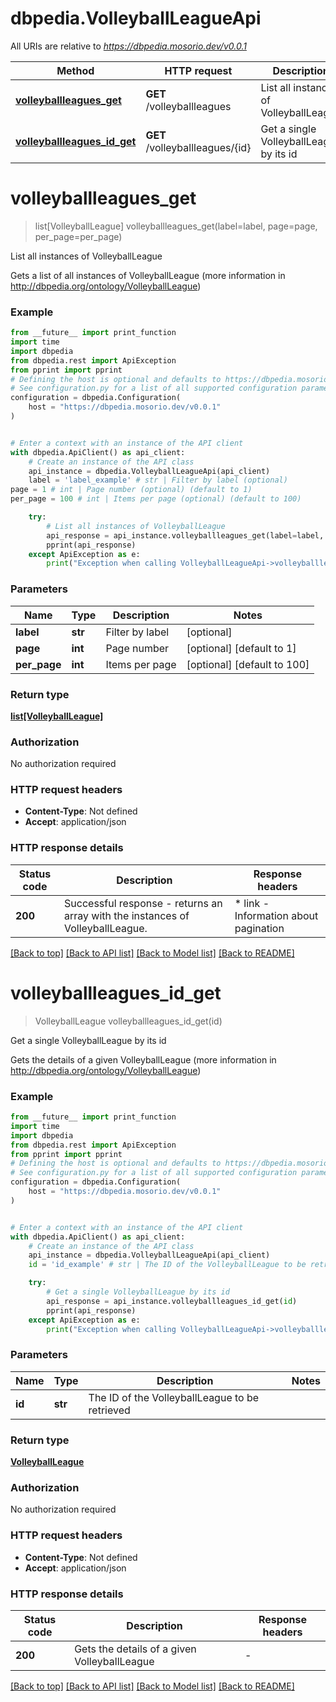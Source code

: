 # dbpedia.VolleyballLeagueApi

All URIs are relative to *https://dbpedia.mosorio.dev/v0.0.1*

Method | HTTP request | Description
------------- | ------------- | -------------
[**volleyballleagues_get**](VolleyballLeagueApi.md#volleyballleagues_get) | **GET** /volleyballleagues | List all instances of VolleyballLeague
[**volleyballleagues_id_get**](VolleyballLeagueApi.md#volleyballleagues_id_get) | **GET** /volleyballleagues/{id} | Get a single VolleyballLeague by its id


# **volleyballleagues_get**
> list[VolleyballLeague] volleyballleagues_get(label=label, page=page, per_page=per_page)

List all instances of VolleyballLeague

Gets a list of all instances of VolleyballLeague (more information in http://dbpedia.org/ontology/VolleyballLeague)

### Example

```python
from __future__ import print_function
import time
import dbpedia
from dbpedia.rest import ApiException
from pprint import pprint
# Defining the host is optional and defaults to https://dbpedia.mosorio.dev/v0.0.1
# See configuration.py for a list of all supported configuration parameters.
configuration = dbpedia.Configuration(
    host = "https://dbpedia.mosorio.dev/v0.0.1"
)


# Enter a context with an instance of the API client
with dbpedia.ApiClient() as api_client:
    # Create an instance of the API class
    api_instance = dbpedia.VolleyballLeagueApi(api_client)
    label = 'label_example' # str | Filter by label (optional)
page = 1 # int | Page number (optional) (default to 1)
per_page = 100 # int | Items per page (optional) (default to 100)

    try:
        # List all instances of VolleyballLeague
        api_response = api_instance.volleyballleagues_get(label=label, page=page, per_page=per_page)
        pprint(api_response)
    except ApiException as e:
        print("Exception when calling VolleyballLeagueApi->volleyballleagues_get: %s\n" % e)
```

### Parameters

Name | Type | Description  | Notes
------------- | ------------- | ------------- | -------------
 **label** | **str**| Filter by label | [optional] 
 **page** | **int**| Page number | [optional] [default to 1]
 **per_page** | **int**| Items per page | [optional] [default to 100]

### Return type

[**list[VolleyballLeague]**](VolleyballLeague.md)

### Authorization

No authorization required

### HTTP request headers

 - **Content-Type**: Not defined
 - **Accept**: application/json

### HTTP response details
| Status code | Description | Response headers |
|-------------|-------------|------------------|
**200** | Successful response - returns an array with the instances of VolleyballLeague. |  * link - Information about pagination <br>  |

[[Back to top]](#) [[Back to API list]](../README.md#documentation-for-api-endpoints) [[Back to Model list]](../README.md#documentation-for-models) [[Back to README]](../README.md)

# **volleyballleagues_id_get**
> VolleyballLeague volleyballleagues_id_get(id)

Get a single VolleyballLeague by its id

Gets the details of a given VolleyballLeague (more information in http://dbpedia.org/ontology/VolleyballLeague)

### Example

```python
from __future__ import print_function
import time
import dbpedia
from dbpedia.rest import ApiException
from pprint import pprint
# Defining the host is optional and defaults to https://dbpedia.mosorio.dev/v0.0.1
# See configuration.py for a list of all supported configuration parameters.
configuration = dbpedia.Configuration(
    host = "https://dbpedia.mosorio.dev/v0.0.1"
)


# Enter a context with an instance of the API client
with dbpedia.ApiClient() as api_client:
    # Create an instance of the API class
    api_instance = dbpedia.VolleyballLeagueApi(api_client)
    id = 'id_example' # str | The ID of the VolleyballLeague to be retrieved

    try:
        # Get a single VolleyballLeague by its id
        api_response = api_instance.volleyballleagues_id_get(id)
        pprint(api_response)
    except ApiException as e:
        print("Exception when calling VolleyballLeagueApi->volleyballleagues_id_get: %s\n" % e)
```

### Parameters

Name | Type | Description  | Notes
------------- | ------------- | ------------- | -------------
 **id** | **str**| The ID of the VolleyballLeague to be retrieved | 

### Return type

[**VolleyballLeague**](VolleyballLeague.md)

### Authorization

No authorization required

### HTTP request headers

 - **Content-Type**: Not defined
 - **Accept**: application/json

### HTTP response details
| Status code | Description | Response headers |
|-------------|-------------|------------------|
**200** | Gets the details of a given VolleyballLeague |  -  |

[[Back to top]](#) [[Back to API list]](../README.md#documentation-for-api-endpoints) [[Back to Model list]](../README.md#documentation-for-models) [[Back to README]](../README.md)

